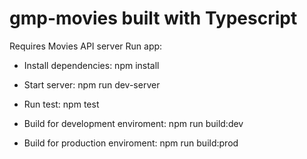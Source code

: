 # gmp-movies built with Typescript
Requires Movies API server
 Run app:

- Install dependencies: 
    npm install
    
- Start server:
    npm run dev-server

- Run test:
    npm test
 
- Build for development enviroment:
    npm run build:dev
 
- Build for production enviroment:
    npm run build:prod
    
